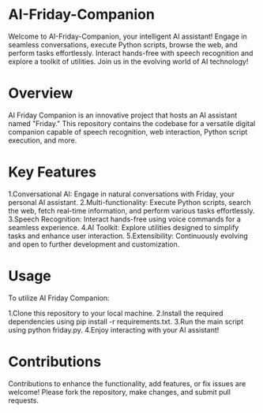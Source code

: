 # AI-Friday-Companion
Welcome to AI-Friday-Companion, your intelligent AI assistant! Engage in seamless conversations, execute Python scripts, browse the web, and perform tasks effortlessly. Interact hands-free with speech recognition and explore a toolkit of utilities. Join us in the evolving world of AI technology!



# Overview
AI Friday Companion is an innovative project that hosts an AI assistant named "Friday." This repository contains the codebase for a versatile digital companion capable of speech recognition, web interaction, Python script execution, and more.

# Key Features
1.Conversational AI: Engage in natural conversations with Friday, your personal AI assistant.
2.Multi-functionality: Execute Python scripts, search the web, fetch real-time information, and perform various tasks effortlessly.
3.Speech Recognition: Interact hands-free using voice commands for a seamless experience.
4.AI Toolkit: Explore utilities designed to simplify tasks and enhance user interaction.
5.Extensibility: Continuously evolving and open to further development and customization.

# Usage
To utilize AI Friday Companion:

1.Clone this repository to your local machine.
2.Install the required dependencies using pip install -r requirements.txt.
3.Run the main script using python friday.py.
4.Enjoy interacting with your AI assistant!

# Contributions
Contributions to enhance the functionality, add features, or fix issues are welcome! Please fork the repository, make changes, and submit pull requests.
